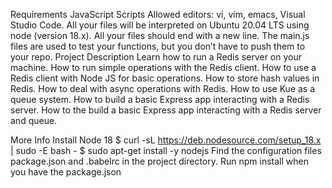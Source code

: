 Requirements JavaScript Scripts Allowed editors: vi, vim, emacs, Visual Studio Code. All your files will be interpreted on Ubuntu 20.04 LTS using node (version 18.x). All your files should end with a new line. The main.js files are used to test your functions, but you don’t have to push them to your repo. Project Description Learn how to run a Redis server on your machine. How to run simple operations with the Redis client. How to use a Redis client with Node JS for basic operations. How to store hash values in Redis. How to deal with async operations with Redis. How to use Kue as a queue system. How to build a basic Express app interacting with a Redis server. How to the build a basic Express app interacting with a Redis server and queue.

More Info Install Node 18 $ curl -sL https://deb.nodesource.com/setup_18.x | sudo -E bash - $ sudo apt-get install -y nodejs Find the configuration files package.json and .babelrc in the project directory. Run npm install when you have the package.json
